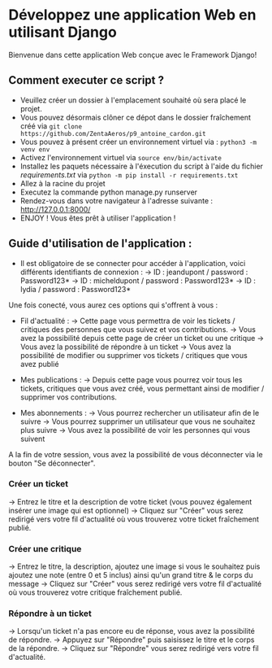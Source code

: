 # Développez une application Web en utilisant Django
Bienvenue dans cette application Web conçue avec le Framework Django!

## Comment executer ce script ?
* Veuillez créer un dossier à l'emplacement souhaité où sera placé le projet.
* Vous pouvez désormais clôner ce dépot dans le dossier fraîchement créé via `git clone https://github.com/ZentaAeros/p9_antoine_cardon.git`
* Vous pouvez à présent créer un environnement virtuel via : `python3 -m venv env`
* Activez l'environnement virtuel via `source env/bin/activate`
* Installez les paquets nécessaire à l'éxecution du script à l'aide du fichier *requirements.txt* via `python -m pip install -r requirements.txt`
* Allez à la racine du projet
* Executez la commande python manage.py runserver
* Rendez-vous dans votre navigateur à l'adresse suivante : http://127.0.0.1:8000/
* ENJOY ! Vous êtes prêt à utiliser l'application !

## Guide d'utilisation de l'application :
* Il est obligatoire de se connecter pour accéder à l'application, voici différents identifiants de connexion :
-> ID : jeandupont / password : Password123*
-> ID : micheldupont / password : Password123*
-> ID : lydia / password : Password123*

Une fois conecté, vous aurez ces options qui s'offrent à vous : 

* Fil d'actualité :
-> Cette page vous permettra de voir les tickets / critiques des personnes que vous suivez et vos contributions.
-> Vous avez la possibilité depuis cette page de créer un ticket ou une critique
-> Vous avez la possibilité de répondre à un ticket
-> Vous avez la possibilité de modifier ou supprimer vos tickets / critiques que vous avez publié

* Mes publications : 
-> Depuis cette page vous pourrez voir tous les tickets, critiques que vous avez créé, vous permettant ainsi de modifier / supprimer vos contributions.

* Mes abonnements :
-> Vous pourrez rechercher un utilisateur afin de le suivre 
-> Vous pourrez supprimer un utilisateur que vous ne souhaitez plus suivre
-> Vous avez la possibilité de voir les personnes qui vous suivent

A la fin de votre session, vous avez la possibilité de vous déconnecter via le bouton "Se déconnecter".


### Créer un ticket
-> Entrez le titre et la description de votre ticket (vous pouvez également insérer une image qui est optionnel)
-> Cliquez sur "Créer" vous serez redirigé vers votre fil d'actualité où vous trouverez votre ticket fraîchement publié.

### Créer une critique
-> Entrez le titre, la description, ajoutez une image si vous le souhaitez puis ajoutez une note (entre 0 et 5 inclus) ainsi qu'un grand titre & le corps du message
-> Cliquez sur "Créer" vous serez redirigé vers votre fil d'actualité où vous trouverez votre critique fraîchement publié.

### Répondre à un ticket
-> Lorsqu'un ticket n'a pas encore eu de réponse, vous avez la possibilité de répondre.
-> Appuyez sur "Répondre" puis saisissez le titre et le corps de la répondre.
-> Cliquez sur "Répondre" vous serez redirigé vers votre fil d'actualité.
